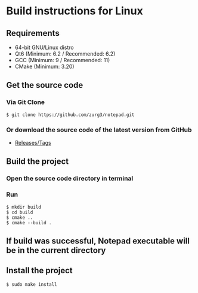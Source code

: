 # Build instructions for Linux
## Requirements
- 64-bit GNU/Linux distro
- Qt6 (Minimum: 6.2 / Recommended: 6.2)
- GCC (Minimum: 9 / Recommended: 11)
- CMake (Minimum: 3.20)

## Get the source code
### Via Git Clone
```
$ git clone https://github.com/zurg3/notepad.git
```

### Or download the source code of the latest version from GitHub
- [Releases/Tags](https://github.com/zurg3/notepad/tags)

## Build the project
### Open the source code directory in terminal

### Run
```
$ mkdir build
$ cd build
$ cmake ..
$ cmake --build .
```

## If build was successful, Notepad executable will be in the current directory

## Install the project
```
$ sudo make install
```
